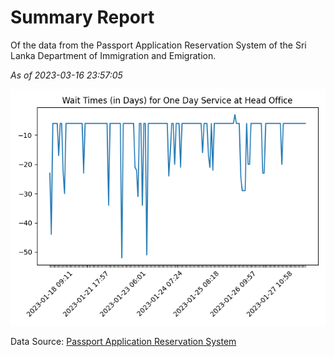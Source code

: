 # Summary Report

Of the data from the Passport Application Reservation System of the Sri Lanka Department of Immigration and Emigration.

*As of 2023-03-16 23:57:05*

![Wait Time Chart](summary.wait_time_chart.png)

Data Source: [Passport Application Reservation System](https://eservices.immigration.gov.lk:8443/appointment/pages/reservationApplication.xhtml)